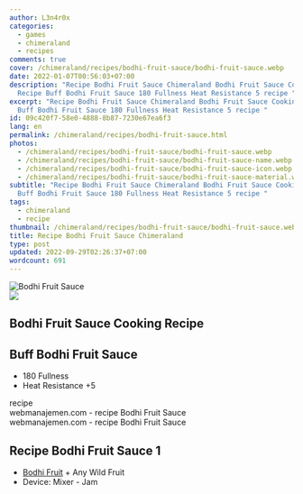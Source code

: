 ```yaml
---
author: L3n4r0x
categories:
  - games
  - chimeraland
  - recipes
comments: true
cover: /chimeraland/recipes/bodhi-fruit-sauce/bodhi-fruit-sauce.webp
date: 2022-01-07T00:56:03+07:00
description: "Recipe Bodhi Fruit Sauce Chimeraland Bodhi Fruit Sauce Cooking
  Recipe Buff Bodhi Fruit Sauce 180 Fullness Heat Resistance 5 recipe "
excerpt: "Recipe Bodhi Fruit Sauce Chimeraland Bodhi Fruit Sauce Cooking Recipe
  Buff Bodhi Fruit Sauce 180 Fullness Heat Resistance 5 recipe "
id: 09c420f7-58e0-4888-8b87-7230e67ea6f3
lang: en
permalink: /chimeraland/recipes/bodhi-fruit-sauce.html
photos:
  - /chimeraland/recipes/bodhi-fruit-sauce/bodhi-fruit-sauce.webp
  - /chimeraland/recipes/bodhi-fruit-sauce/bodhi-fruit-sauce-name.webp
  - /chimeraland/recipes/bodhi-fruit-sauce/bodhi-fruit-sauce-icon.webp
  - /chimeraland/recipes/bodhi-fruit-sauce/bodhi-fruit-sauce-material.webp
subtitle: "Recipe Bodhi Fruit Sauce Chimeraland Bodhi Fruit Sauce Cooking Recipe
  Buff Bodhi Fruit Sauce 180 Fullness Heat Resistance 5 recipe "
tags:
  - chimeraland
  - recipe
thumbnail: /chimeraland/recipes/bodhi-fruit-sauce/bodhi-fruit-sauce.webp
title: Recipe Bodhi Fruit Sauce Chimeraland
type: post
updated: 2022-09-29T02:26:37+07:00
wordcount: 691
---
```


<link
  rel="stylesheet"
  href="https://rawcdn.githack.com/dimaslanjaka/Web-Manajemen/870a349/css/bootstrap-5-3-0-alpha3-wrapper.css"
/>
<section id="bootstrap-wrapper">
  <div data-bs-theme="dark">
    <div class="card mb-2">
      <div class="card-body">
        <div class="row g-0">
          <div class="col-sm-4 position-relative mb-2">
            <img
              src="https://www.webmanajemen.com/chimeraland/recipes/bodhi-fruit-sauce/bodhi-fruit-sauce-material.webp"
              class="card-img fit-cover w-100 h-100"
              alt="Bodhi Fruit Sauce"
              data-fancybox="true"
            />
          </div>
          <div class="col-sm-8 mb-2">
            <div class="card-body">
              <div class="d-flex flex-row align-items-center mb-3">
                <img
                  class="d-inline-block me-2"
                  src="https://www.webmanajemen.com/chimeraland/recipes/bodhi-fruit-sauce/bodhi-fruit-sauce-icon.webp"
                  width="auto"
                  height="auto"
                  style="vertical-align: middle"
                />
                <h2 class="fs-5">Bodhi Fruit Sauce Cooking Recipe</h2>
              </div>
              <h2 class="card-title fs-5">Buff Bodhi Fruit Sauce</h2>
              <div class="card-text">
                <ul>
                  <li>180 Fullness</li>
                  <li>Heat Resistance +5</li>
                </ul>
              </div>
              <span class="badge rounded-pill">recipe</span>
            </div>
            <div class="card-footer text-end text-muted mt-auto">
              webmanajemen.com - recipe Bodhi Fruit Sauce
            </div>
          </div>
        </div>
      </div>
      <div class="card-footer text-end text-muted">
        webmanajemen.com - recipe Bodhi Fruit Sauce
      </div>
    </div>
    <div class="row mb-2">
      <div class="col-12 col-lg-6 recipe-item mb-2">
        <div class="card">
          <div class="card-body">
            <h2 class="card-title fs-5">Recipe Bodhi Fruit Sauce 1</h2>
            <div class="card-text">
              <ul>
                <li>
                  <a
                    class="text-decoration-none text-primary"
                    href="/chimeraland/materials/bodhi-fruit.html"
                    >Bodhi Fruit</a
                  ><span> + </span>Any Wild Fruit
                </li>
                <li>Device: Mixer - Jam</li>
              </ul>
            </div>
          </div>
        </div>
      </div>
    </div>
  </div>
</section>